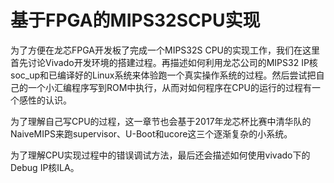 # 基于FPGA的MIPS32SCPU实现

为了方便在龙芯FPGA开发板了完成一个MIPS32S CPU的实现工作，我们在这里首先讨论Vivado开发环境的搭建过程。再描述如何利用龙芯公司的MIPS32 IP核soc_up和已编译好的Linux系统来体验跑一个真实操作系统的过程。然后尝试把自己的一个小汇编程序写到ROM中执行，从而对如何程序在CPU的运行的过程有一个感性的认识。

为了理解自己写CPU的过程，这一章节也会基于2017年龙芯杯比赛中清华队的NaiveMIPS来跑supervisor、U-Boot和ucore这三个逐渐复杂的小系统。

为了理解CPU实现过程中的错误调试方法，最后还会描述如何使用vivado下的Debug IP核ILA。

